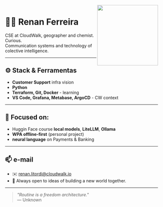 <img src="https://octodex.github.com/images/welcometocat.png" align="right" height="200px" />

# 👋🏽 Renan Ferreira

CSE at CloudWalk, geographer and chemist. Curious.  
Communication systems and technology of colective intelligence.

---

## ⚙️ Stack & Ferramentas

- **Customer Support** infra vision
- **Python**
- **Terraform, Git, Docker** - learning
- **VS Code, Grafana, Metabase, ArgoCD** - CW context

---

## 📍 Focused on:

- Huggin Face course **local models**, **LiteLLM**, **Ollama**  
- **WPA offline-first** (personal project)  
- **neural language** on Payments & Banking

---

## 📫 e-mail

- ✉️ renan.litordi@cloudwalk.io  
- 💭 Always open to ideas of building a new world together.

---

> _"Routine is a freedom architecture."_  
> — Unknown
